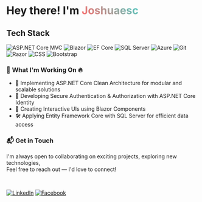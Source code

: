 <!-- Container to ensure everything is left-aligned -->   
<div style="text-align: left;">  
 
  <h1>
   Hey there! I'm  
    <span style="background: linear-gradient(45deg, #FF6B6B, #4ECDC4); -webkit-background-clip: text; -webkit-text-fill-color: transparent;">
      Joshuaesc
    </span> 
  </h1>

<h2>Tech Stack</h2>

<div class="scale-[1.5] inline-block space-x-1">
  <img src="https://img.shields.io/badge/ASP.NET%20Core%20MVC-512BD4?style=for-the-badge&logo=dotnet&logoColor=white" alt="ASP.NET Core MVC" />
  <img src="https://img.shields.io/badge/Blazor-512BD4?style=for-the-badge&logo=blazor&logoColor=white" alt="Blazor" />
  <img src="https://img.shields.io/badge/Entity%20Framework-6DB33F?style=for-the-badge&logo=entity-framework&logoColor=white" alt="EF Core" />
  <img src="https://img.shields.io/badge/SQL%20Server-CC2927?style=for-the-badge&logo=microsoftsqlserver&logoColor=white" alt="SQL Server" />
  <img src="https://img.shields.io/badge/Azure-0078D4?style=for-the-badge&logo=microsoftazure&logoColor=white" alt="Azure" />
  <img src="https://img.shields.io/badge/Git-F05032?style=for-the-badge&logo=git&logoColor=white" alt="Git" />
  <img src="https://img.shields.io/badge/Razor View-512BD4?style=for-the-badge&logo=dotnet&logoColor=white" alt="Razor" />
  <img src="https://img.shields.io/badge/CSS-1572B6?style=for-the-badge&logo=css&logoColor=white" alt="CSS" />
 <!-- Bootstrap Badge -->
<img src="https://img.shields.io/badge/Bootstrap-563D7C?style=for-the-badge&logo=bootstrap&logoColor=white" alt="Bootstrap" />

</div>


</div>

<h3>📌 <strong>What I'm Working On</strong> 🔥</h3>

<ul>
  <li>🚀 Implementing ASP.NET Core Clean Architecture  for modular and scalable solutions</li>
  <li>🔐 Developing Secure Authentication & Authorization with ASP.NET Core Identity</li>
  <li>🎨 Creating Interactive UIs using Blazor Components</li>
  <li>🛠 Applying Entity Framework Core with SQL Server for efficient data access</li>
</ul>


<h3>📬 Get in Touch</h3>

I'm always open to collaborating on exciting projects, exploring new technologies,  
Feel free to reach out — I'd love to connect!

<br>

   [![LinkedIn](https://img.shields.io/badge/LinkedIn-0A66C2?style=for-the-badge&logo=linkedin&logoColor=white)](https://www.linkedin.com/in/Joshuaesc)    [![Facebook](https://img.shields.io/badge/Facebook-1877F2?style=for-the-badge&logo=facebook&logoColor=white)](https://www.facebook.com/haruki.akane.649339)





</div>
